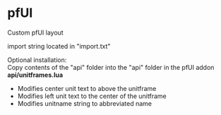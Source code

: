 # pfUI

Custom pfUI layout<br>

import string located in "import.txt"

Optional installation:<br>
Copy contents of the "api" folder into the "api" folder in the pfUI addon<br>
**api/unitframes.lua**<br>
- Modifies center unit text to above the unitframe<br>
- Modifies left unit text to the center of the unitframe<br>
- Modifies unitname string to abbreviated name<br>


